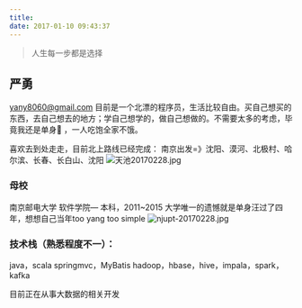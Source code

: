 ```yaml
---
title: 
date: 2017-01-10 09:43:37
---
```

> 人生每一步都是选择

## 严勇
yany8060@gmail.com
目前是一个北漂的程序员，生活比较自由。买自己想买的东西，去自己想去的地方；学自己想学的，做自己想做的。不需要太多的考虑，毕竟我还是单身🐶  ，一人吃饱全家不饿。

喜欢去到处走走，目前北上路线已经完成：
南京出发=》沈阳、漠河、北极村、哈尔滨、长春、长白山、沈阳
![天池20170228.jpg](http://upload-images.jianshu.io/upload_images/1419542-03c951bc8de1b8de.jpg?imageMogr2/auto-orient/strip%7CimageView2/2/w/500)

### 母校
南京邮电大学  软件学院— 本科，2011~2015
大学唯一的遗憾就是单身汪过了四年，想想自己当年too yang too simple
![njupt-20170228.jpg](http://upload-images.jianshu.io/upload_images/1419542-4d946d673cd5ebe4.jpg?imageMogr2/auto-orient/strip%7CimageView2/2/w/500)


### 技术栈（熟悉程度不一）：
java，scala
springmvc，MyBatis
hadoop，hbase，hive，impala，spark，kafka

目前正在从事大数据的相关开发